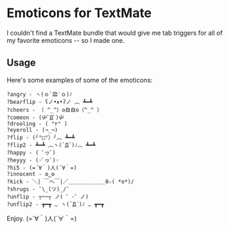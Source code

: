 # Emoticons for TextMate

I couldn't find a TextMate bundle that would give me tab triggers for all of my
favorite emoticons -- so I made one.

## Usage

Here's some examples of some of the emoticons:

    ?angry - ヽ(ｏ`皿′ｏ)ﾉ
    ?bearflip - ʕノ•ᴥ•ʔノ ︵ ┻━┻
    ?cheers - （ ^_^）o自自o（^_^ ）
    ?comeon - (屮ﾟДﾟ)屮
    ?drooling - ( °٢° )
    ?eyeroll - (¬_¬)
    ?flip - (╯°□°）╯︵﻿ ┻━┻
    ?flip2 - ┻━┻ ︵ヽ(`Д´)ﾉ︵ ┻━┻
    ?happy - ( ﾟヮﾟ)
    ?heyyy - (☞ﾟヮﾟ)☞
    ?hi5 - (=´∀｀)人(´∀｀=)
    ?innocent - ʘ‿ʘ
    ?kick - ＼| ￣ヘ￣|／＿＿＿＿＿＿＿θ☆( *o*)/
    ?shrugs - ¯\_(ツ)_/¯
    ?unflip - ┬──┬ ﻿ノ( ゜-゜ノ)
    ?unflip2 - ┳━┳ ◡ ヽ(`Д´)ﾉ ◡ ┳━┳

Enjoy. (=´∀｀)人(´∀｀=)
